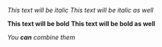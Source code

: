 *This text will be italic*
_This text will be italic as well_

**This text will be bold**
__This text will be bold as well__

_You **can** combine them_
